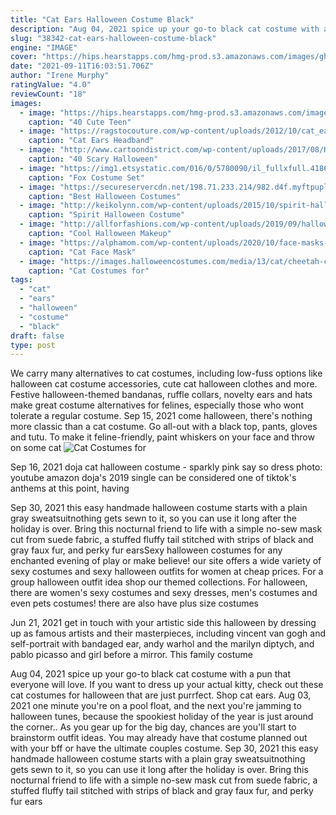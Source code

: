 ```yaml
---
title: "Cat Ears Halloween Costume Black"
description: "Aug 04, 2021 spice up your go-to black cat costume with a pun that everyone will love. If you want to dress up your actual kitty, check out these cat costumes for halloween that are just purrfect. Shop cat ears"
slug: "38342-cat-ears-halloween-costume-black"
engine: "IMAGE"
cover: "https://hips.hearstapps.com/hmg-prod.s3.amazonaws.com/images/ghk-1019-teencat-074-preview-maxwidth-1600-maxheight-1600-1564689935.jpg?crop=0.999687597625742xw:1xh;center,top&resize=480:*"
date: "2021-09-11T16:03:51.706Z"
author: "Irene Murphy"
ratingValue: "4.0"
reviewCount: "18"
images:
  - image: "https://hips.hearstapps.com/hmg-prod.s3.amazonaws.com/images/ghk-1019-teencat-074-preview-maxwidth-1600-maxheight-1600-1564689935.jpg?crop=0.999687597625742xw:1xh;center,top&resize=480:*"
    caption: "40 Cute Teen"
  - image: "https://ragstocouture.com/wp-content/uploads/2012/10/cat_ear_diy_detail.jpg"
    caption: "Cat Ears Headband"
  - image: "http://www.cartoondistrict.com/wp-content/uploads/2017/08/Halloween-Face-Painting-Ideas16.jpg"
    caption: "40 Scary Halloween"
  - image: "https://img1.etsystatic.com/016/0/5780090/il_fullxfull.418666703_t9wk.jpg"
    caption: "Fox Costume Set"
  - image: "https://secureservercdn.net/198.71.233.214/982.d4f.myftpupload.com/wp-content/uploads/2018/10/IMG_0456.jpg"
    caption: "Best Halloween Costumes"
  - image: "http://keikolynn.com/wp-content/uploads/2015/10/spirit-halloween-cat-burglar-costume-keiko-lynn-22.jpg"
    caption: "Spirit Halloween Costume"
  - image: "http://allforfashions.com/wp-content/uploads/2019/09/halloween-makeup-cat.jpg"
    caption: "Cool Halloween Makeup"
  - image: "https://alphamom.com/wp-content/uploads/2020/10/face-masks-for-a-safer-halloween-alphamom.jpg"
    caption: "Cat Face Mask"
  - image: "https://images.halloweencostumes.com/media/13/cat/cheetah-costume.jpg"
    caption: "Cat Costumes for"
tags:
  - "cat"
  - "ears"
  - "halloween"
  - "costume"
  - "black"
draft: false
type: post
---
```


We carry many alternatives to cat costumes, including low-fuss options like halloween cat costume accessories, cute cat halloween clothes and more. Festive halloween-themed bandanas, ruffle collars, novelty ears and hats make great costume alternatives for felines, especially those who wont tolerate a regular costume. Sep 15, 2021 come halloween, there's nothing more classic than a cat costume. Go all-out with a black top, pants, gloves and tutu. To make it feline-friendly, paint whiskers on your face and throw on some cat
![Cat Costumes for](https://images.halloweencostumes.com/media/13/cat/cheetah-costume.jpg "Cat Costumes for")

Sep 16, 2021 doja cat halloween costume - sparkly pink say so dress photo: youtube  amazon doja&#39;s 2019 single can be considered one of tiktok&#39;s anthems at this point, having
<!--inArticleAds-->

<!--galleryOne-->

Sep 30, 2021 this easy handmade halloween costume starts with a plain gray sweatsuitnothing gets sewn to it, so you can use it long after the holiday is over. Bring this nocturnal friend to life with a simple no-sew mask cut from suede fabric, a stuffed fluffy tail stitched with strips of black and gray faux fur, and perky fur earsSexy halloween costumes for any enchanted evening of play or make believe! our site offers a wide variety of sexy costumes and sexy halloween outfits for women at cheap prices. For a group halloween outfit idea shop our themed collections. For halloween, there are women's sexy costumes and sexy dresses, men's costumes and even pets costumes! there are also have plus size costumes
<!--inArticleAds-->

<!--galleryTwo-->

Jun 21, 2021 get in touch with your artistic side this halloween by dressing up as famous artists and their masterpieces, including vincent van gogh and self-portrait with bandaged ear, andy warhol and the marilyn diptych, and pablo picasso and girl before a mirror. This family costume
<!--galleryThree-->

Aug 04, 2021 spice up your go-to black cat costume with a pun that everyone will love. If you want to dress up your actual kitty, check out these cat costumes for halloween that are just purrfect. Shop cat ears. Aug 03, 2021 one minute you're on a pool float, and the next you're jamming to halloween tunes, because the spookiest holiday of the year is just around the corner.. As you gear up for the big day, chances are you'll start to brainstorm outfit ideas. You may already have that costume planned out with your bff or have the ultimate couples costume. Sep 30, 2021 this easy handmade halloween costume starts with a plain gray sweatsuitnothing gets sewn to it, so you can use it long after the holiday is over. Bring this nocturnal friend to life with a simple no-sew mask cut from suede fabric, a stuffed fluffy tail stitched with strips of black and gray faux fur, and perky fur ears